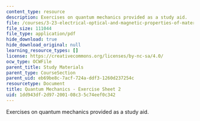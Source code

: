 ```yaml
---
content_type: resource
description: Exercises on quantum mechanics provided as a study aid.
file: /courses/3-23-electrical-optical-and-magnetic-properties-of-materials-fall-2007/1dd943df2d97200108c35c74eef0c342_qm2.pdf
file_size: 111044
file_type: application/pdf
hide_download: true
hide_download_original: null
learning_resource_types: []
license: https://creativecommons.org/licenses/by-nc-sa/4.0/
ocw_type: OCWFile
parent_title: Study Materials
parent_type: CourseSection
parent_uid: eb69be8c-7acf-724a-ddf3-1260d237254c
resourcetype: Document
title: Quantum Mechanics - Exercise Sheet 2
uid: 1dd943df-2d97-2001-08c3-5c74eef0c342
---
```

Exercises on quantum mechanics provided as a study aid.